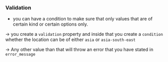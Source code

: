 ### Validation 
- you can have a condition to make sure that only values that are of certain kind or certain options only.

-> you create a `validation` property and inside that you create a `condition` whether the location can be of either `asia` or `asia-south-east`

-> Any other value than that will throw an error that you have stated in `error_message`
